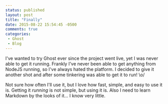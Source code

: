 ```yaml
---
status: published
layout: post
title: "Finally"
date: 2015-08-22 15:54:45 -0500
comments: true
categories:
 - Ghost
 - Blog
---
```


I've wanted to try Ghost ever since the project went live, yet I was never able to get it running. Frankly I've never been able to get anything from NodeJS running, so I've always hated the platform. I decided to give it another shot and after some tinkering was able to get it to run! \o/

Not sure how often I'll use it, but I love how fast, simple, and easy to use it is. Getting it *running* is not simple, but using it is. Also I need to learn Markdown by the looks of it... I know very little.